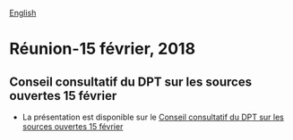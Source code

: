 [English](https://github.com/canada-ca/OS-Advisory_Conseil-SO/blob/master/en/Meetings/2018-02-15.md)

# Réunion-15 février, 2018

## Conseil consultatif du DPT sur les sources ouvertes 15 février

* La présentation est disponible sur le [Conseil consultatif du DPT sur les sources ouvertes 15 février](https://github.com/canada-ca/OS-Advisory_Conseil-SO/issues/89)
